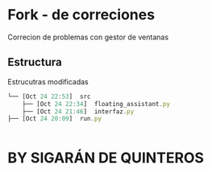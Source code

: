 
#  Fork - de correciones 
Correcion de problemas con gestor de ventanas
## Estructura
Estrucutras modificadas

```javascript
└── [Oct 24 22:53]  src
    ├── [Oct 24 22:34]  floating_assistant.py
    ├── [Oct 24 21:46]  interfaz.py
├── [Oct 24 20:09]  run.py



```

<h1>BY SIGARÁN DE QUINTEROS</h1>
